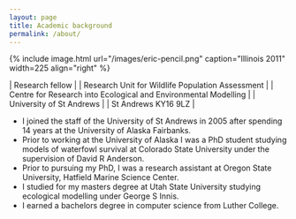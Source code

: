 ```yaml
---
layout: page
title: Academic background
permalink: /about/
---
```


{% include image.html url="/images/eric-pencil.png" caption="Illinois 2011" width=225 align="right" %}


| Research fellow                                                 |
| Research Unit for Wildlife Population Assessment                |
| Centre for Research into Ecological and Environmental Modelling |
| University of St Andrews                                        |
| St Andrews KY16 9LZ                                             |


* I joined the staff of the University of St Andrews in 2005 after spending 14 years at the University of Alaska Fairbanks.
* Prior to working at the University of Alaska I was a PhD student studying models of waterfowl survival at Colorado State University under the supervision of David R Anderson.
* Prior to pursuing my PhD, I was a research assistant at Oregon State University, Hatfield Marine Science Center.
* I studied for my masters degree at Utah State University studying ecological modelling under George S Innis.
* I earned a bachelors degree in computer science from Luther College.



